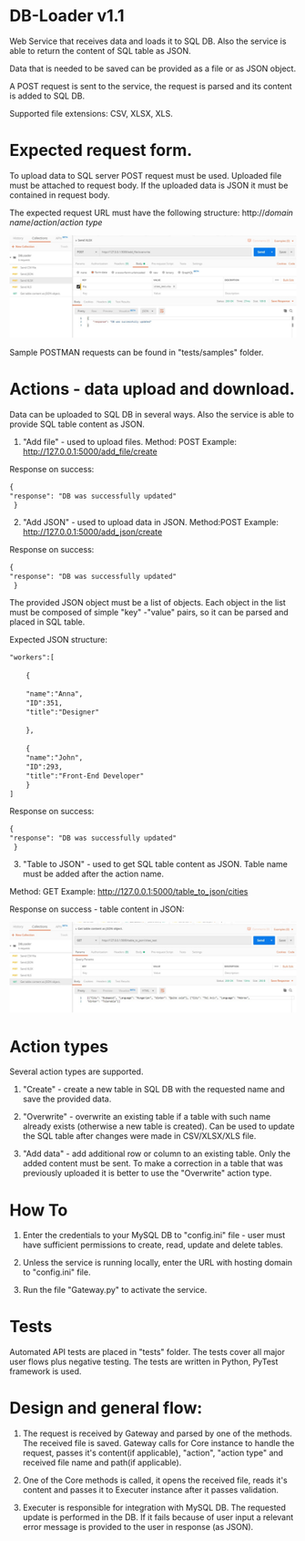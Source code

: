 # DB-Loader v1.1
Web Service that receives data and loads it to SQL DB.
Also the service is able to return the content of SQL table as JSON.

Data that is needed to be saved can be provided as a file or 
as JSON object.

A POST request is sent to the service, the request is parsed
and its content is added to SQL DB.

Supported file extensions: CSV, XLSX, XLS.



# Expected request form.
To upload data to SQL server POST request must be used.
Uploaded file must be attached to request body.
If the uploaded data is JSON it must be contained in request body. 

The expected request URL must have the following structure:
http://*domain name*/*action*/*action type*

<img src="https://github.com/EvgeniyJeka/DB-Loader/blob/master/tests/samples/xlx_sending_sample.jpg" alt="Screenshot" width="600" />

Sample POSTMAN requests can be found in "tests/samples" folder.

# Actions - data upload and download. 
Data can be uploaded to SQL DB in several ways. Also the service 
is able to provide SQL table content as JSON.

1. "Add file" - used to upload files. 
Method: POST
Example: http://127.0.0.1:5000/add_file/create

Response on success: 
  		
    {
    "response": "DB was successfully updated"
     }			
	

2. "Add JSON" - used to upload data in JSON. 
Method:POST
Example: http://127.0.0.1:5000/add_json/create 

Response on success: 
  		
    {
    "response": "DB was successfully updated"
     }			
	

The provided JSON object must be a list of objects.
Each object in the list must be composed of simple "key" -"value" pairs,
so it can be parsed and placed in SQL table. 

Expected JSON structure:


	
	"workers":[
		
		{
		
		"name":"Anna",
		"ID":351,
		"title":"Designer"
			
		},
		
		{
		"name":"John",
		"ID":293,
		"title":"Front-End Developer"
		}			
	]
	
Response on success: 
  		
    {
    "response": "DB was successfully updated"
     }		


3. "Table to JSON" - used to get SQL table content as JSON.
Table name must be added after the action name.

Method: GET
Example: http://127.0.0.1:5000/table_to_json/cities

Response on success - table content in JSON:

<img src="https://github.com/EvgeniyJeka/DB-Loader/blob/master/tests/samples/table_to_json_sample.jpg" alt="Screenshot" width="600" />


# Action types
Several action types are supported.

1. "Create" - create a new table in SQL DB with the requested name 
and save the provided data.

2. "Overwrite" - overwrite an existing table if a table with such name 
already exists (otherwise a new table is created). Can be used to update
the SQL table after changes were made in CSV/XLSX/XLS file.

3. "Add data" - add additional row or column to an existing table.
Only the added content must be sent. To make a correction in a table that 
was previously uploaded it is better to use the "Overwrite" action type.


# How To 

1. Enter the credentials to your MySQL DB to "config.ini" file - 
user must have sufficient permissions to create, read, update and delete 
tables.

2. Unless the service is running locally, enter the URL with hosting 
domain to "config.ini" file.

3. Run the file "Gateway.py"  to activate the service.  

# Tests

Automated API tests are placed in "tests" folder.
The tests cover all major user flows plus negative testing.
The tests are written in Python, PyTest framework is used. 

# Design and general flow:
1. The request is received by Gateway and parsed by one of the methods. The 
received file is saved. Gateway calls for Core instance to handle the request, 
passes it's content(if applicable), "action", "action type" and received 
file name and path(if applicable).

2. One of the Core methods is called, it opens the received file, 
reads it's content and passes it to Executer instance after 
it passes validation.

3. Executer is responsible for integration with MySQL DB.
The requested update is performed in the DB. If it fails because of
user input a relevant error message is provided to the user in response 
(as JSON).



  




